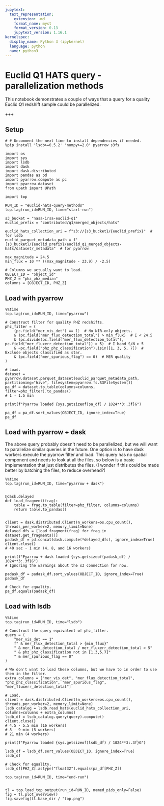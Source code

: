 ```yaml
---
jupytext:
  text_representation:
    extension: .md
    format_name: myst
    format_version: 0.13
    jupytext_version: 1.16.1
kernelspec:
  display_name: Python 3 (ipykernel)
  language: python
  name: python3
---
```


# Euclid Q1 HATS query - parallelization methods

This notebook demonstrates a couple of ways that a query for a quality Euclid Q1 redshift sample could be parallelized.

+++

## Setup

```{code-cell}
# # Uncomment the next line to install dependencies if needed.
%pip install 'lsdb>=0.5.2' 'numpy>=2.0' pyarrow s3fs
```

```{code-cell}
import os
import sys
import lsdb
import dask
import dask.distributed
import pandas as pd
import pyarrow.compute as pc
import pyarrow.dataset
from upath import UPath
```

```{code-cell}
import top

RUN_ID = "euclid-hats-query-methods"
top.tag(run_id=RUN_ID, time="start-run")
```

```{code-cell}
s3_bucket = "nasa-irsa-euclid-q1"
euclid_prefix = "contributed/q1/merged_objects/hats"

euclid_hats_collection_uri = f"s3://{s3_bucket}/{euclid_prefix}"  # for lsdb
euclid_parquet_metadata_path = f"{s3_bucket}/{euclid_prefix}/euclid_q1_merged_objects-hats/dataset/_metadata"  # for pyarrow

max_magnitude = 24.5
min_flux = 10 ** ((max_magnitude - 23.9) / -2.5)
```

```{code-cell}
# Columns we actually want to load.
OBJECT_ID = "object_id"
PHZ_Z = "phz_phz_median"
columns = [OBJECT_ID, PHZ_Z]
```

## Load with pyarrow

```{code-cell}
%%time
top.tag(run_id=RUN_ID, time="pyarrow")

# Construct filter for quality PHZ redshifts.
phz_filter = (
    (pc.field("mer_vis_det") == 1)  # No NIR-only objects.
    & (pc.field("mer_flux_detection_total") > min_flux)  # I < 24.5
    & (pc.divide(pc.field("mer_flux_detection_total"), pc.field("mer_fluxerr_detection_total")) > 5)  # I band S/N > 5
    & ~pc.field("phz_phz_classification").isin([1, 3, 5, 7])  # Exclude objects classified as star.
    & (pc.field("mer_spurious_flag") == 0)  # MER quality
)

# Load.
dataset = pyarrow.dataset.parquet_dataset(euclid_parquet_metadata_path, partitioning="hive", filesystem=pyarrow.fs.S3FileSystem())
pa_df = dataset.to_table(columns=columns, filter=phz_filter).to_pandas()
# 1 - 1.5 min

print(f"Pyarrow loaded {sys.getsizeof(pa_df) / 1024**3:.3f}G")
```

```{code-cell}
pa_df = pa_df.sort_values(OBJECT_ID, ignore_index=True)
pa_df
```

## Load with pyarrow + dask

The above query probably doesn't need to be parallelized, but we will want to parallelize similar queries in the future.
One option is to have dask workers execute the pyarrow filter and load.
This query has no spatial component and needs to look at all the files, so below is a basic implementation that just distributes the files.
(I wonder if this could be made better by batching the files, to reduce overhead?)

```{code-cell}
%%time
top.tag(run_id=RUN_ID, time="pyarrow + dask")


@dask.delayed
def load_fragment(frag):
    table = frag.to_table(filter=phz_filter, columns=columns)
    return table.to_pandas()


client = dask.distributed.Client(n_workers=os.cpu_count(), threads_per_worker=2, memory_limit=None)
delayed_dfs = [load_fragment(frag) for frag in dataset.get_fragments()]
padask_df = pd.concat(dask.compute(*delayed_dfs), ignore_index=True)
client.close()
# 40 sec - 1 min (4, 8, and 16 workers)

print(f"Pyarrow + dask loaded {sys.getsizeof(padask_df) / 1024**3:.3f}G")
# Ignoring the warnings about the s3 connection for now.
```

```{code-cell}
padask_df = padask_df.sort_values(OBJECT_ID, ignore_index=True)
padask_df
```

```{code-cell}
# Check for equality.
pa_df.equals(padask_df)
```

## Load with lsdb

```{code-cell}
%%time
top.tag(run_id=RUN_ID, time="lsdb")

# Construct the query equivalent of phz_filter.
query = (
    "mer_vis_det == 1"
    f" & mer_flux_detection_total > {min_flux}"
    " & mer_flux_detection_total / mer_fluxerr_detection_total > 5"
    " & phz_phz_classification not in [1,3,5,7]"
    " & mer_spurious_flag == 0"
)

# We don't want to load these columns, but we have to in order to use them in the filter.
extra_columns = ["mer_vis_det", "mer_flux_detection_total", "phz_phz_classification", "mer_spurious_flag", "mer_fluxerr_detection_total"]

# Load.
client = dask.distributed.Client(n_workers=os.cpu_count(), threads_per_worker=2, memory_limit=None)
lsdb_catalog = lsdb.read_hats(euclid_hats_collection_uri, columns=columns + extra_columns)
lsdb_df = lsdb_catalog.query(query).compute()
client.close()
# 4.5 - 5.5 min (16 workers)
# 8 - 9 min (8 workers)
# 21 min (4 workers)

print(f"Pyarrow loaded {sys.getsizeof(lsdb_df) / 1024**3:.3f}G")
```

```{code-cell}
lsdb_df = lsdb_df.sort_values(OBJECT_ID, ignore_index=True)
lsdb_df
```

```{code-cell}
# Check for equality.
lsdb_df[PHZ_Z].astype("float32").equals(pa_df[PHZ_Z])

top.tag(run_id=RUN_ID, time="end-run")


tl = top.load_top_output(run_id=RUN_ID, named_pids_only=False)
fig = tl.plot_overview()
fig.savefig(tl.base_dir / "top.png")
```
